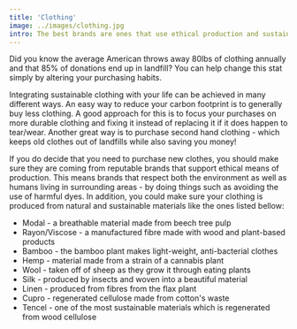 ```yaml
---
title: 'Clothing'
image: ../images/clothing.jpg
intro: The best brands are ones that use ethical production and sustainable materials
---
```


Did you know the average American throws away 80lbs of clothing annually and that 85% of donations end up in landfill? You can help change this stat simply by altering your purchasing habits.

Integrating sustainable clothing with your life can be achieved in many different ways. An easy way to reduce your carbon footprint is to generally buy less clothing. A good approach for this is to focus your purchases on more durable clothing and fixing it instead of replacing it if it does happen to tear/wear. Another great way is to purchase second hand clothing - which keeps old clothes out of landfills while also saving you money!

If you do decide that you need to purchase new clothes, you should make sure they are coming from reputable brands that support ethical means of production. This means brands that respect both the environment as well as humans living in surrounding areas - by doing things such as avoiding the use of harmful dyes. In addition, you could make sure your clothing is produced from natural and sustainable materials like the ones listed bellow:

- Modal - a breathable material made from beech tree pulp
- Rayon/Viscose - a manufactured fibre made with wood and plant-based products
- Bamboo - the bamboo plant makes light-weight, anti-bacterial clothes
- Hemp - material made from a strain of a cannabis plant
- Wool - taken off of sheep as they grow it through eating plants
- Silk - produced by insects and woven into a beautiful material
- Linen - produced from fibres from the flax plant
- Cupro - regenerated cellulose made from cotton's waste
- Tencel - one of the most sustainable materials which is regenerated from wood cellulose
